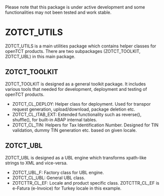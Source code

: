 Please note that this package is under active development and some functionalities may not been tested and work stable.

# ZOTCT_UTILS
ZOTCT_UTILS is a main utilities package which contains helper classes for openTCT products. There are two subpackages (ZOTCT_TOOLKIT, ZOTCT_UBL) in this main package.

## ZOTCT_TOOLKIT
ZOTCT_TOOLKIT is designed as a general toolkit package. It includes various tools that needed for development, deployment and testing of openTCT products.

 - ZOTCT_CL_DEPLOY: Helper class for deployment. Used for transpor request generation, upload/download, package deletion etc.
 - ZOTCT_CL_ITAB_EXT: Extended functionality such as reverse(), shuffle(), for built-in ABAP internal tables. 
 - ZOTCT_CL_TIN: Helpers for Tax Identification Number. Designed for TIN validation, dummy TIN generation etc. based on given locale.

## ZOTCT_UBL
ZOTCT_UBL is designed as a UBL engine which transforms xpath-like strings to XML and vice-versa.

 - ZOTCT_UBL_F: Factory class for UBL engine.
 - ZOTCT_CL_UBL: General UBL class.
 - ZOTCTTR_CL_EF: Locale and product specific class. ZOTCTTR_CL_EF is e-Fatura (e-Invoice) for Turkey locale in this example.
